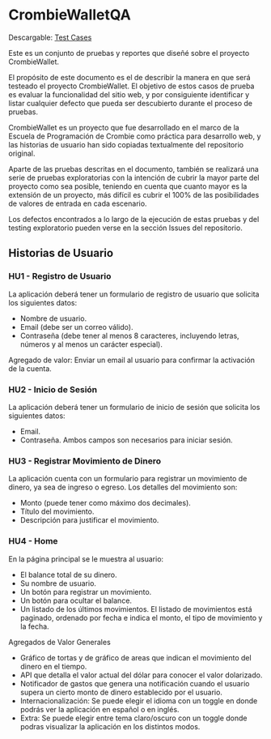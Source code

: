 # CrombieWalletQA

Descargable: [Test Cases](https://docs.google.com/spreadsheets/d/1VIVNfrzXtxhWzyKC57z6o0tdURyTwaQWdc4ca0nF3RY/edit?usp=sharing)

Este es un conjunto de pruebas y reportes que diseñé sobre el proyecto CrombieWallet.

El propósito de este documento es el de describir la manera en que será testeado el proyecto CrombieWallet. El objetivo de estos casos de prueba es evaluar la funcionalidad del sitio web, y por consiguiente identificar y listar cualquier defecto que pueda ser descubierto durante el proceso de pruebas.

CrombieWallet es un proyecto que fue desarrollado en el marco de la Escuela de Programación de Crombie como práctica para desarrollo web, y las historias de usuario han sido copiadas textualmente del repositorio original.

Aparte de las pruebas descritas en el documento, también se realizará una serie de pruebas exploratorias con la intención de cubrir la mayor parte del proyecto como sea posible, teniendo en cuenta que cuanto mayor es la extensión de un proyecto, más difícil es cubrir el 100% de las posibilidades de valores de entrada en cada escenario.

Los defectos encontrados a lo largo de la ejecución de estas pruebas y del testing exploratorio pueden verse en la sección Issues del repositorio.





## Historias de Usuario
### HU1 - Registro de Usuario
La aplicación deberá tener un formulario de registro de usuario que solicita los siguientes datos:

* Nombre de usuario.
* Email (debe ser un correo válido).
* Contraseña (debe tener al menos 8 caracteres, incluyendo letras, números y al menos un carácter especial).

Agregado de valor:
Enviar un email al usuario para confirmar la activación de la cuenta.

### HU2 - Inicio de Sesión
La aplicación deberá tener un formulario de inicio de sesión que solicita los siguientes datos:

* Email.
* Contraseña.
Ambos campos son necesarios para iniciar sesión.

### HU3 - Registrar Movimiento de Dinero
La aplicación cuenta con un formulario para registrar un movimiento de dinero, ya sea de ingreso o egreso. Los detalles del movimiento son:

* Monto (puede tener como máximo dos decimales).
* Título del movimiento.
* Descripción para justificar el movimiento.

### HU4 - Home
En la página principal se le muestra al usuario:

* El balance total de su dinero.
* Su nombre de usuario.
* Un botón para registrar un movimiento.
* Un botón para ocultar el balance.
* Un listado de los últimos movimientos. El listado de movimientos está paginado, ordenado por fecha e indica el monto, el tipo de movimiento y la fecha.

Agregados de Valor Generales
* Gráfico de tortas y de gráfico de areas que indican el movimiento del dinero en el tiempo.
* API que detalla el valor actual del dólar para conocer el valor dolarizado.
* Notificador de gastos que genera una notificación cuando el usuario supera un cierto monto de dinero establecido por el usuario.
* Internacionalización: Se puede elegir el idioma con un toggle en donde podrás ver la aplicación en español o en inglés.
* Extra: Se puede elegir entre tema claro/oscuro con un toggle donde podras visualizar la aplicación en los distintos modos.
